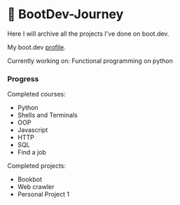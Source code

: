 # 📙 BootDev-Journey

Here I will archive all the projects I've done on boot.dev.

My boot.dev [profile](https://www.boot.dev/u/fabulouseffect65).

Currently working on: Functional programming on python
### Progress

Completed courses:
- Python
- Shells and Terminals
- OOP
- Javascript
- HTTP
- SQL
- Find a job

Completed projects:
- Bookbot
- Web crawler
- Personal Project 1
